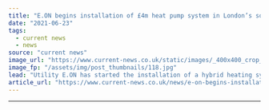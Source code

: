 ```yaml
---
title: "E.ON begins installation of £4m heat pump system in London’s square mile"
date: "2021-06-23"
tags: 
  - current news
  - news
source: "current news"
image_url: "https://www.current-news.co.uk/static/images/_400x400_crop_center-center/Citigen-building-London-credit-E.ON.jpg"
image_fp: "/assets/img/post_thumbnails/118.jpg"
lead: "​Utility E.ON has started the installation of a hybrid heating system that combines a heat pump, recycled heat and its combined heating and power (CHP)."
article_url: "https://www.current-news.co.uk/news/e-on-begins-installation-of-4m-heat-pump-system-in-londons-square-mile?utm_source=rss-feeds&utm_medium=rss&utm_campaign=rss"
---
```


---
